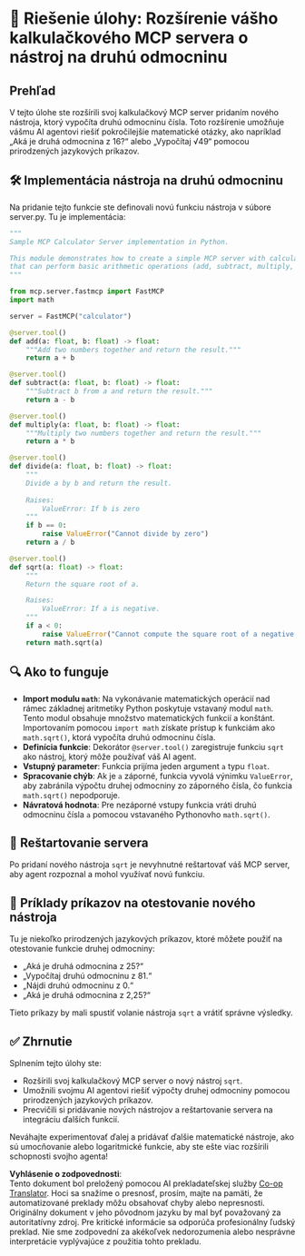<!--
CO_OP_TRANSLATOR_METADATA:
{
  "original_hash": "e9490aedc71f99bc774af57b207a7adb",
  "translation_date": "2025-07-13T21:54:52+00:00",
  "source_file": "03-GettingStarted/07-aitk/solution/README.md",
  "language_code": "sk"
}
-->
# 📘 Riešenie úlohy: Rozšírenie vášho kalkulačkového MCP servera o nástroj na druhú odmocninu

## Prehľad
V tejto úlohe ste rozšírili svoj kalkulačkový MCP server pridaním nového nástroja, ktorý vypočíta druhú odmocninu čísla. Toto rozšírenie umožňuje vášmu AI agentovi riešiť pokročilejšie matematické otázky, ako napríklad „Aká je druhá odmocnina z 16?“ alebo „Vypočítaj √49“ pomocou prirodzených jazykových príkazov.

## 🛠️ Implementácia nástroja na druhú odmocninu
Na pridanie tejto funkcie ste definovali novú funkciu nástroja v súbore server.py. Tu je implementácia:

```python
"""
Sample MCP Calculator Server implementation in Python.

This module demonstrates how to create a simple MCP server with calculator tools
that can perform basic arithmetic operations (add, subtract, multiply, divide).
"""

from mcp.server.fastmcp import FastMCP
import math

server = FastMCP("calculator")

@server.tool()
def add(a: float, b: float) -> float:
    """Add two numbers together and return the result."""
    return a + b

@server.tool()
def subtract(a: float, b: float) -> float:
    """Subtract b from a and return the result."""
    return a - b

@server.tool()
def multiply(a: float, b: float) -> float:
    """Multiply two numbers together and return the result."""
    return a * b

@server.tool()
def divide(a: float, b: float) -> float:
    """
    Divide a by b and return the result.
    
    Raises:
        ValueError: If b is zero
    """
    if b == 0:
        raise ValueError("Cannot divide by zero")
    return a / b

@server.tool()
def sqrt(a: float) -> float:
    """
    Return the square root of a.

    Raises:
        ValueError: If a is negative.
    """
    if a < 0:
        raise ValueError("Cannot compute the square root of a negative number.")
    return math.sqrt(a)
```

## 🔍 Ako to funguje

- **Import modulu `math`**: Na vykonávanie matematických operácií nad rámec základnej aritmetiky Python poskytuje vstavaný modul `math`. Tento modul obsahuje množstvo matematických funkcií a konštánt. Importovaním pomocou `import math` získate prístup k funkciám ako `math.sqrt()`, ktorá vypočíta druhú odmocninu čísla.
- **Definícia funkcie**: Dekorátor `@server.tool()` zaregistruje funkciu `sqrt` ako nástroj, ktorý môže používať váš AI agent.
- **Vstupný parameter**: Funkcia prijíma jeden argument `a` typu `float`.
- **Spracovanie chýb**: Ak je `a` záporné, funkcia vyvolá výnimku `ValueError`, aby zabránila výpočtu druhej odmocniny zo záporného čísla, čo funkcia `math.sqrt()` nepodporuje.
- **Návratová hodnota**: Pre nezáporné vstupy funkcia vráti druhú odmocninu čísla `a` pomocou vstavaného Pythonovho `math.sqrt()`.

## 🔄 Reštartovanie servera
Po pridaní nového nástroja `sqrt` je nevyhnutné reštartovať váš MCP server, aby agent rozpoznal a mohol využívať novú funkciu.

## 💬 Príklady príkazov na otestovanie nového nástroja
Tu je niekoľko prirodzených jazykových príkazov, ktoré môžete použiť na otestovanie funkcie druhej odmocniny:

- „Aká je druhá odmocnina z 25?“
- „Vypočítaj druhú odmocninu z 81.“
- „Nájdi druhú odmocninu z 0.“
- „Aká je druhá odmocnina z 2,25?“

Tieto príkazy by mali spustiť volanie nástroja `sqrt` a vrátiť správne výsledky.

## ✅ Zhrnutie
Splnením tejto úlohy ste:

- Rozšírili svoj kalkulačkový MCP server o nový nástroj `sqrt`.
- Umožnili svojmu AI agentovi riešiť výpočty druhej odmocniny pomocou prirodzených jazykových príkazov.
- Precvičili si pridávanie nových nástrojov a reštartovanie servera na integráciu ďalších funkcií.

Neváhajte experimentovať ďalej a pridávať ďalšie matematické nástroje, ako sú umocňovanie alebo logaritmické funkcie, aby ste ešte viac rozšírili schopnosti svojho agenta!

**Vyhlásenie o zodpovednosti**:  
Tento dokument bol preložený pomocou AI prekladateľskej služby [Co-op Translator](https://github.com/Azure/co-op-translator). Hoci sa snažíme o presnosť, prosím, majte na pamäti, že automatizované preklady môžu obsahovať chyby alebo nepresnosti. Originálny dokument v jeho pôvodnom jazyku by mal byť považovaný za autoritatívny zdroj. Pre kritické informácie sa odporúča profesionálny ľudský preklad. Nie sme zodpovední za akékoľvek nedorozumenia alebo nesprávne interpretácie vyplývajúce z použitia tohto prekladu.